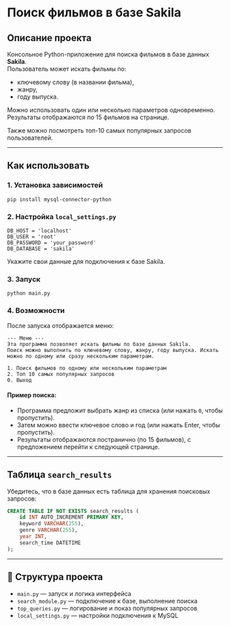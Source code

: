 # Поиск фильмов в базе Sakila

## Описание проекта

Консольное Python-приложение для поиска фильмов в базе данных **Sakila**.  
Пользователь может искать фильмы по:

- ключевому слову (в названии фильма),
- жанру,
- году выпуска.

Можно использовать один или несколько параметров одновременно. Результаты отображаются по 15 фильмов на странице.

Также можно посмотреть топ-10 самых популярных запросов пользователей.

---

## Как использовать

### 1. Установка зависимостей


```
pip install mysql-connector-python
```

### 2. Настройка `local_settings.py`

```
DB_HOST = 'localhost'
DB_USER = 'root'
DB_PASSWORD = 'your_password'
DB_DATABASE = 'sakila'
```

Укажите свои данные для подключения к базе Sakila.

### 3. Запуск

```
python main.py
```

### 4. Возможности

После запуска отображается меню:

```
--- Меню ---
Эта программа позволяет искать фильмы по базе данных Sakila. 
Поиск можно выполнить по ключевому слову, жанру, году выпуска. Искать можно по одному или сразу нескольким параметрам.

1. Поиск фильмов по одному или нескольким параметрам
2. Топ 10 самых популярных запросов
0. Выход
```

#### Пример поиска:
- Программа предложит выбрать жанр из списка (или нажать `0`, чтобы пропустить).
- Затем можно ввести ключевое слово и год (или нажать Enter, чтобы пропустить).
- Результаты отображаются постранично (по 15 фильмов), с предложением перейти к следующей странице.

---

## Таблица `search_results`

Убедитесь, что в базе данных есть таблица для хранения поисковых запросов:

```sql
CREATE TABLE IF NOT EXISTS search_results (
    id INT AUTO_INCREMENT PRIMARY KEY,
    keyword VARCHAR(255),
    genre VARCHAR(255),
    year INT,
    search_time DATETIME
);
```

---

## 📄 Структура проекта

- `main.py` — запуск и логика интерфейса
- `search_module.py` — подключение к базе, выполнение поиска
- `top_queries.py` — логирование и показ популярных запросов
- `local_settings.py` — настройки подключения к MySQL
